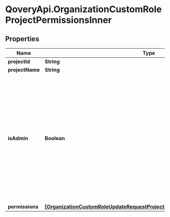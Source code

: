 # QoveryApi.OrganizationCustomRoleProjectPermissionsInner

## Properties

Name | Type | Description | Notes
------------ | ------------- | ------------- | -------------
**projectId** | **String** |  | [optional] 
**projectName** | **String** |  | [optional] 
**isAdmin** | **Boolean** | If &#x60;is_admin&#x60; is &#x60;true&#x60;, the user is: - automatically &#x60;MANAGER&#x60; for each environment type - allowed to manage project deployment rules - able to delete the project Note that &#x60;permissions&#x60; can then be ignored for this project  | [optional] [default to false]
**permissions** | [**[OrganizationCustomRoleUpdateRequestProjectPermissionsInnerPermissionsInner]**](OrganizationCustomRoleUpdateRequestProjectPermissionsInnerPermissionsInner.md) |  | [optional] 


